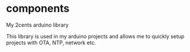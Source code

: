 # components
My 2cents arduino library


This library is used in my arduino projects and allows me to quickly setup projects with OTA, NTP, network etc.
